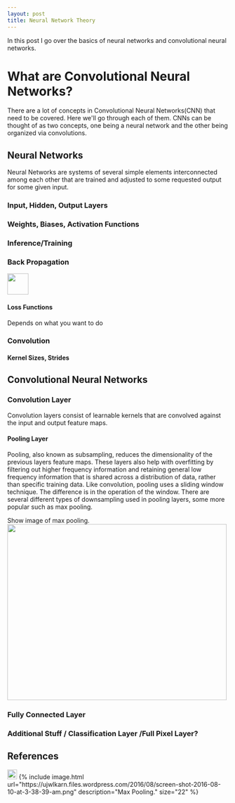 ```yaml
---
layout: post
title: Neural Network Theory
---
```


In this post I go over the basics of neural networks and convolutional neural networks.

# What are Convolutional Neural Networks?
There are a lot of concepts in Convolutional Neural Networks(CNN) that need to be covered. Here we'll go through each of them. CNNs can be thought of as two concepts, one being a neural network and the other being organized via convolutions.

## Neural Networks
Neural Networks are systems of several simple elements interconnected among each other that are trained and adjusted to some requested output for some given input.
### Input, Hidden, Output Layers

### Weights, Biases, Activation Functions

### Inference/Training

### Back Propagation
<img src="https://github.com/favicon.ico" height="48" width="48"> 

#### Loss Functions
Depends on what you want to do

### Convolution
#### Kernel Sizes, Strides

## Convolutional Neural Networks

### Convolution Layer
Convolution layers consist of learnable kernels that are convolved against the input and output feature maps.  

#### Pooling Layer
Pooling, also known as subsampling, reduces the dimensionality of the previous layers feature maps. These layers also help with overfitting by filtering out higher frequency information and retaining general low frequency information that is shared across a distribution of data, rather than specific training data. Like convolution, pooling uses a sliding window technique. The difference is in the operation of the window. There are several different types of downsampling used in pooling layers, some more popular such as max pooling.

Show image of max pooling.
<img src="https://ujwlkarn.files.wordpress.com/2016/08/screen-shot-2016-08-10-at-3-38-39-am.png" height="400" width="500">
### Fully Connected Layer

### Additional Stuff / Classification Layer /Full Pixel Layer?


## References
<img src="https://ujwlkarn.files.wordpress.com/2016/08/screen-shot-2016-08-10-at-3-38-39-am.png" width="22">
{% include image.html url="https://ujwlkarn.files.wordpress.com/2016/08/screen-shot-2016-08-10-at-3-38-39-am.png" description="Max Pooling." size="22" %}

